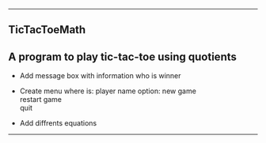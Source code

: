 ----------------------------------
TicTacToeMath
----------------------------------
A program to play tic-tac-toe using quotients
----------------------------------
- Add message box with information who is winner
- Create menu where is:
                     player name option:
	               new game		       
                       restart game	       
                       quit
		       
- Add diffrents equations
----------------------------------
